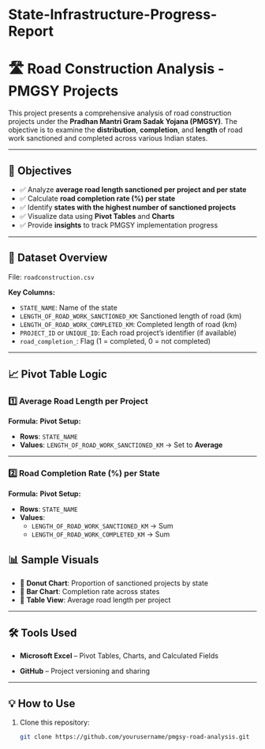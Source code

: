 # State-Infrastructure-Progress-Report
# 🛣️ Road Construction Analysis - PMGSY Projects

This project presents a comprehensive analysis of road construction projects under the **Pradhan Mantri Gram Sadak Yojana (PMGSY)**. The objective is to examine the **distribution**, **completion**, and **length** of road work sanctioned and completed across various Indian states.

---

## 📌 Objectives

- ✅ Analyze **average road length sanctioned per project and per state**
- ✅ Calculate **road completion rate (%) per state**
- ✅ Identify **states with the highest number of sanctioned projects**
- ✅ Visualize data using **Pivot Tables** and **Charts**
- ✅ Provide **insights** to track PMGSY implementation progress

---

## 📂 Dataset Overview

File: `roadconstruction.csv`

**Key Columns:**
- `STATE_NAME`: Name of the state
- `LENGTH_OF_ROAD_WORK_SANCTIONED_KM`: Sanctioned length of road (km)
- `LENGTH_OF_ROAD_WORK_COMPLETED_KM`: Completed length of road (km)
- `PROJECT_ID` or `UNIQUE_ID`: Each road project’s identifier (if available)
- `road_completion_`: Flag (1 = completed, 0 = not completed)

---

## 📈 Pivot Table Logic

### 1️⃣ **Average Road Length per Project**
**Formula:**
**Pivot Setup:**
- **Rows**: `STATE_NAME`
- **Values**: `LENGTH_OF_ROAD_WORK_SANCTIONED_KM` → Set to **Average**

---

### 2️⃣ **Road Completion Rate (%) per State**
**Formula:**
**Pivot Setup:**
- **Rows**: `STATE_NAME`
- **Values**:
  - `LENGTH_OF_ROAD_WORK_SANCTIONED_KM` → Sum
  - `LENGTH_OF_ROAD_WORK_COMPLETED_KM` → Sum
## 📊 Sample Visuals

- 🔘 **Donut Chart**: Proportion of sanctioned projects by state
- 📏 **Bar Chart**: Completion rate across states
- 📐 **Table View**: Average road length per project



---

## 🛠️ Tools Used

- **Microsoft Excel** – Pivot Tables, Charts, and Calculated Fields

- **GitHub** – Project versioning and sharing

---

## 💡 How to Use

1. Clone this repository:
   ```bash
   git clone https://github.com/yourusername/pmgsy-road-analysis.git
